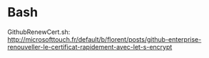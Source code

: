 # Bash
GithubRenewCert.sh: http://microsofttouch.fr/default/b/florent/posts/github-enterprise-renouveller-le-certificat-rapidement-avec-let-s-encrypt
